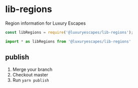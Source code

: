 # lib-regions

Region information for Luxury Escapes

```js
const libRegions = require('@luxuryescapes/lib-regions');

import * as libRegions from '@luxuryescapes/lib-regions'
```

## publish
1. Merge your branch
2. Checkout master
3. Run `yarn publish`

